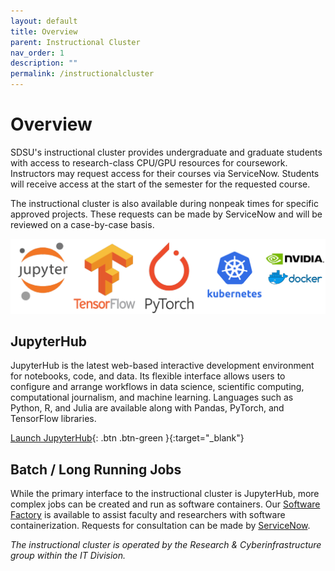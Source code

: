 ```yaml
---
layout: default
title: Overview
parent: Instructional Cluster
nav_order: 1
description: ""
permalink: /instructionalcluster
---
```


# Overview

SDSU's instructional cluster provides undergraduate and graduate students with access to research-class CPU/GPU resources for coursework. Instructors may request access for their courses via ServiceNow. Students will receive access at the start of the semester for the requested course.

The instructional cluster is also available during nonpeak times for specific approved projects. These requests can be made by ServiceNow and will be reviewed on a case-by-case basis.

![Tech Logo](/images/instructionalcluster/tech-logos.png)

## JupyterHub

JupyterHub is the latest web-based interactive development environment for notebooks, code, and data. Its flexible interface allows users to configure and arrange workflows in data science, scientific computing, computational journalism, and machine learning. Languages such as Python, R, and Julia are available along with Pandas, PyTorch, and TensorFlow libraries.

[Launch JupyterHub](https://sdsu-jupyterhub.nrp-nautilus.io/){: .btn .btn-green }{:target="_blank"}

## Batch / Long Running Jobs

While the primary interface to the instructional cluster is JupyterHub, more complex jobs can be created and run as software containers. Our [Software Factory](/softwarefactory) is available to assist faculty and researchers with software containerization. Requests for consultation can be made by [ServiceNow](https://sdsu.service-now.com/sp).

*The instructional cluster is operated by the Research & Cyberinfrastructure group within the IT Division.*
